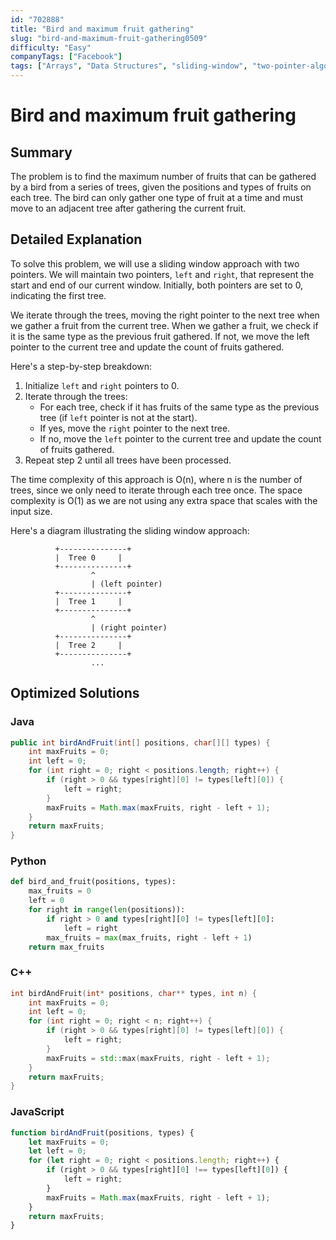 ```yaml
---
id: "702888"
title: "Bird and maximum fruit gathering"
slug: "bird-and-maximum-fruit-gathering0509"
difficulty: "Easy"
companyTags: ["Facebook"]
tags: ["Arrays", "Data Structures", "sliding-window", "two-pointer-algorithm"]
---
```


**Bird and maximum fruit gathering**
===============================

## Summary
The problem is to find the maximum number of fruits that can be gathered by a bird from a series of trees, given the positions and types of fruits on each tree. The bird can only gather one type of fruit at a time and must move to an adjacent tree after gathering the current fruit.

## Detailed Explanation

To solve this problem, we will use a sliding window approach with two pointers. We will maintain two pointers, `left` and `right`, that represent the start and end of our current window. Initially, both pointers are set to 0, indicating the first tree.

We iterate through the trees, moving the right pointer to the next tree when we gather a fruit from the current tree. When we gather a fruit, we check if it is the same type as the previous fruit gathered. If not, we move the left pointer to the current tree and update the count of fruits gathered.

Here's a step-by-step breakdown:

1. Initialize `left` and `right` pointers to 0.
2. Iterate through the trees:
	* For each tree, check if it has fruits of the same type as the previous tree (if `left` pointer is not at the start).
	* If yes, move the `right` pointer to the next tree.
	* If no, move the `left` pointer to the current tree and update the count of fruits gathered.
3. Repeat step 2 until all trees have been processed.

The time complexity of this approach is O(n), where n is the number of trees, since we only need to iterate through each tree once. The space complexity is O(1) as we are not using any extra space that scales with the input size.

Here's a diagram illustrating the sliding window approach:

```
          +---------------+
          |  Tree 0     |
          +---------------+
                  ^
                  | (left pointer)
          +---------------+
          |  Tree 1     |
          +---------------+
                  ^
                  | (right pointer)
          +---------------+
          |  Tree 2     |
          +---------------+
                  ...
```

## Optimized Solutions

### Java
```java
public int birdAndFruit(int[] positions, char[][] types) {
    int maxFruits = 0;
    int left = 0;
    for (int right = 0; right < positions.length; right++) {
        if (right > 0 && types[right][0] != types[left][0]) {
            left = right;
        }
        maxFruits = Math.max(maxFruits, right - left + 1);
    }
    return maxFruits;
}
```

### Python
```python
def bird_and_fruit(positions, types):
    max_fruits = 0
    left = 0
    for right in range(len(positions)):
        if right > 0 and types[right][0] != types[left][0]:
            left = right
        max_fruits = max(max_fruits, right - left + 1)
    return max_fruits
```

### C++
```cpp
int birdAndFruit(int* positions, char** types, int n) {
    int maxFruits = 0;
    int left = 0;
    for (int right = 0; right < n; right++) {
        if (right > 0 && types[right][0] != types[left][0]) {
            left = right;
        }
        maxFruits = std::max(maxFruits, right - left + 1);
    }
    return maxFruits;
}
```

### JavaScript
```javascript
function birdAndFruit(positions, types) {
    let maxFruits = 0;
    let left = 0;
    for (let right = 0; right < positions.length; right++) {
        if (right > 0 && types[right][0] !== types[left][0]) {
            left = right;
        }
        maxFruits = Math.max(maxFruits, right - left + 1);
    }
    return maxFruits;
}
```